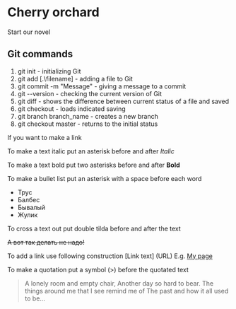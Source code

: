 # Cherry orchard

Start our novel

## Git commands

1. git init - initializing Git
2. git add [.\filename] - adding a file to Git
3. git commit -m "Message" - giving a message to a commit
4. git --version - checking the current version of Git
5. git diff - shows the difference between current status of a file and saved
6. git checkout - loads indicated saving
7. git branch branch_name - creates a new branch
8. git checkout master - returns to the initial status


If you want to make a link


To make a text italic put an asterisk before and after *Italic*

To make a text bold put two asterisks before and after **Bold**

To make a bullet list put an asterisk with a space before each word
* Трус
* Балбес
* Бывалый
* Жулик

To cross a text out put double tilda before and after the text

~~А вот так делать не надо!~~

To add a link use following construction [Link text]
(URL)
E.g. [My page](https://tonysable.taplink.ws)

To make a quotation put a symbol (>) before the quotated text

 >A lonely room and empty chair,
Another day so hard to bear.
The things around me that I see remind me of
The past and how it all used to be...

